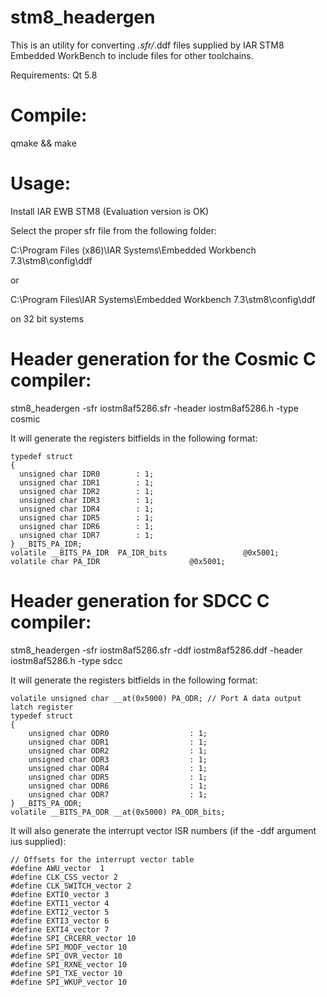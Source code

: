 # stm8_headergen
This is an utility for converting *.sfr/*.ddf files supplied by IAR STM8 Embedded WorkBench to include files for other toolchains.

Requirements: 
Qt 5.8

# Compile: 
qmake && make

# Usage:

Install IAR EWB STM8 (Evaluation version is OK)

Select the proper sfr file from the following folder:

C:\Program Files (x86)\IAR Systems\Embedded Workbench 7.3\stm8\config\ddf

or 

C:\Program Files\IAR Systems\Embedded Workbench 7.3\stm8\config\ddf

on 32 bit systems

# Header generation for the Cosmic C compiler:

stm8_headergen -sfr iostm8af5286.sfr -header iostm8af5286.h -type cosmic

It will generate the registers bitfields in the following format:
```
typedef struct
{
  unsigned char IDR0        : 1;
  unsigned char IDR1        : 1;
  unsigned char IDR2        : 1;
  unsigned char IDR3        : 1;
  unsigned char IDR4        : 1;
  unsigned char IDR5        : 1;
  unsigned char IDR6        : 1;
  unsigned char IDR7        : 1;
} __BITS_PA_IDR;
volatile __BITS_PA_IDR  PA_IDR_bits					@0x5001;
volatile char PA_IDR					@0x5001;
```

# Header generation for SDCC C compiler:
stm8_headergen -sfr iostm8af5286.sfr -ddf iostm8af5286.ddf -header iostm8af5286.h -type sdcc

It will generate the registers bitfields in the following format:
```
volatile unsigned char __at(0x5000) PA_ODR; // Port A data output latch register
typedef struct
{
    unsigned char ODR0                  : 1;
    unsigned char ODR1                  : 1;
    unsigned char ODR2                  : 1;
    unsigned char ODR3                  : 1;
    unsigned char ODR4                  : 1;
    unsigned char ODR5                  : 1;
    unsigned char ODR6                  : 1;
    unsigned char ODR7                  : 1;
} __BITS_PA_ODR;
volatile __BITS_PA_ODR __at(0x5000) PA_ODR_bits;
```

It will also generate the interrupt vector ISR numbers (if the -ddf argument ius supplied):
```
// Offsets for the interrupt vector table
#define AWU_vector  1
#define CLK_CSS_vector 2
#define CLK_SWITCH_vector 2
#define EXTI0_vector 3
#define EXTI1_vector 4
#define EXTI2_vector 5
#define EXTI3_vector 6
#define EXTI4_vector 7
#define SPI_CRCERR_vector 10
#define SPI_MODF_vector 10
#define SPI_OVR_vector 10
#define SPI_RXNE_vector 10
#define SPI_TXE_vector 10
#define SPI_WKUP_vector 10
```
